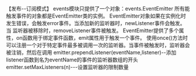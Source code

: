 【发布--订阅模式】
events模块只提供了一个对象：events.EventEmitter
所有能触发事件的对象都是EventEmitter类的实例。
EventEmitter对象如果在实例化时发生错误，会触发error事件。当添加新的监听器时，newListener事件会触发。当
监听器被移除时，removeListener事件被触发。
EventEmitter提供了多个属性，on函数用于绑定事件函数，emit属性用于触发一个事件。
使用once()方法时可以注册一个对于特定事件最多被调用一次的监听器。当事件被触发时，监听器会被注销，然后在调用
emitter.prependListener(eventName,listener)--添加listener函数到名为eventName的事件的监听器数组的开头
emitter.setMaxListeners(n)---设置监听器的限制数量